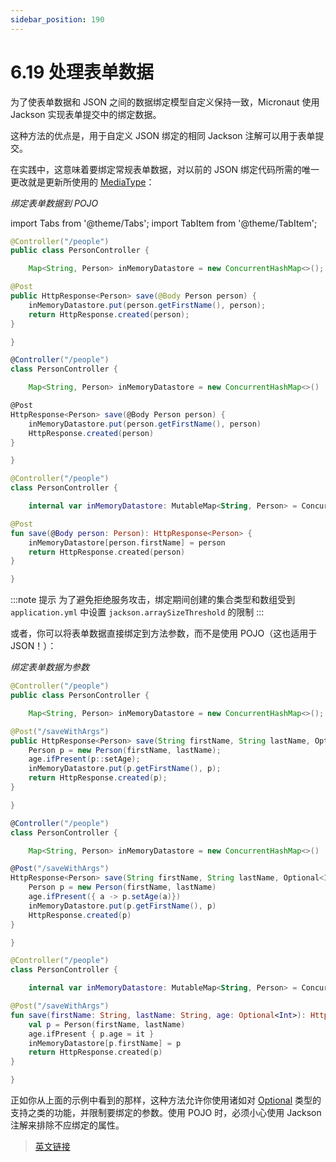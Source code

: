 ```yaml
---
sidebar_position: 190
---
```


# 6.19 处理表单数据

为了使表单数据和 JSON 之间的数据绑定模型自定义保持一致，Micronaut 使用 Jackson 实现表单提交中的绑定数据。

这种方法的优点是，用于自定义 JSON 绑定的相同 Jackson 注解可以用于表单提交。

在实践中，这意味着要绑定常规表单数据，对以前的 JSON 绑定代码所需的唯一更改就是更新所使用的 [MediaType](https://micronaut-projects.github.io/micronaut-docs-mn3/3.9.4/api/io/micronaut/http/MediaType.html)：

*绑定表单数据到 POJO*

import Tabs from '@theme/Tabs';
import TabItem from '@theme/TabItem';

<Tabs>
  <TabItem value="Java" label="Java" default>

```java
@Controller("/people")
public class PersonController {

    Map<String, Person> inMemoryDatastore = new ConcurrentHashMap<>();

@Post
public HttpResponse<Person> save(@Body Person person) {
    inMemoryDatastore.put(person.getFirstName(), person);
    return HttpResponse.created(person);
}

}
```

  </TabItem>
  <TabItem value="Groovy" label="Groovy">

```groovy
@Controller("/people")
class PersonController {

    Map<String, Person> inMemoryDatastore = new ConcurrentHashMap<>()

@Post
HttpResponse<Person> save(@Body Person person) {
    inMemoryDatastore.put(person.getFirstName(), person)
    HttpResponse.created(person)
}

}
```

  </TabItem>
  <TabItem value="Kotlin" label="Kotlin">

```kt
@Controller("/people")
class PersonController {

    internal var inMemoryDatastore: MutableMap<String, Person> = ConcurrentHashMap()

@Post
fun save(@Body person: Person): HttpResponse<Person> {
    inMemoryDatastore[person.firstName] = person
    return HttpResponse.created(person)
}

}
```

  </TabItem>
</Tabs>

:::note 提示
为了避免拒绝服务攻击，绑定期间创建的集合类型和数组受到 `application.yml` 中设置 `jackson.arraySizeThreshold` 的限制
:::

或者，你可以将表单数据直接绑定到方法参数，而不是使用 POJO（这也适用于 JSON！）：

*绑定表单数据为参数*

<Tabs>
  <TabItem value="Java" label="Java" default>

```java
@Controller("/people")
public class PersonController {

    Map<String, Person> inMemoryDatastore = new ConcurrentHashMap<>();

@Post("/saveWithArgs")
public HttpResponse<Person> save(String firstName, String lastName, Optional<Integer> age) {
    Person p = new Person(firstName, lastName);
    age.ifPresent(p::setAge);
    inMemoryDatastore.put(p.getFirstName(), p);
    return HttpResponse.created(p);
}

}
```

  </TabItem>
  <TabItem value="Groovy" label="Groovy">

```groovy
@Controller("/people")
class PersonController {

    Map<String, Person> inMemoryDatastore = new ConcurrentHashMap<>()

@Post("/saveWithArgs")
HttpResponse<Person> save(String firstName, String lastName, Optional<Integer> age) {
    Person p = new Person(firstName, lastName)
    age.ifPresent({ a -> p.setAge(a)})
    inMemoryDatastore.put(p.getFirstName(), p)
    HttpResponse.created(p)
}

}
```

  </TabItem>
  <TabItem value="Kotlin" label="Kotlin">

```kt
@Controller("/people")
class PersonController {

    internal var inMemoryDatastore: MutableMap<String, Person> = ConcurrentHashMap()

@Post("/saveWithArgs")
fun save(firstName: String, lastName: String, age: Optional<Int>): HttpResponse<Person> {
    val p = Person(firstName, lastName)
    age.ifPresent { p.age = it }
    inMemoryDatastore[p.firstName] = p
    return HttpResponse.created(p)
}

}
```

  </TabItem>
</Tabs>

正如你从上面的示例中看到的那样，这种方法允许你使用诸如对 [Optional](https://docs.oracle.com/javase/8/docs/api/java/util/Optional.html) 类型的支持之类的功能，并限制要绑定的参数。使用 POJO 时，必须小心使用 Jackson 注解来排除不应绑定的属性。

> [英文链接](https://docs.micronaut.io/3.9.4/guide/index.html#formData)
